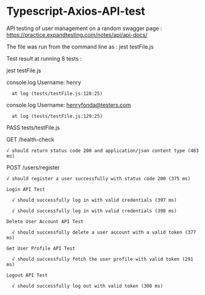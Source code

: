 # Typescript-Axios-API-test

API testing of user management on a random swagger page  :    https://practice.expandtesting.com/notes/api/api-docs/

The file was run from the command line as : jest testFile.js

Test result at running 8 tests : 

jest testFile.js

  console.log
    Username: henry

      at log (tests/testFile.js:128:25)

  console.log
    Username: henryfonda@testers.com

      at log (tests/testFile.js:129:25)

 PASS  tests/testFile.js
 
  GET /health-check
  
    √ should return status code 200 and application/json content type (483 ms)
  
  POST /users/register
  
    √ should register a user successfully with status code 200 (375 ms)
    
    Login API Test
    
      √ should successfully log in with valid credentials (397 ms)
      
      √ should successfully log in with valid credentials (398 ms)
    
    Delete User Account API Test
    
      √ should successfully delete a user account with a valid token (377 ms)
    
    Get User Profile API Test
    
      √ should successfully fetch the user profile with valid token (291 ms)
    
    Logout API Test
    
      √ should successfully log out with valid token (308 ms)


